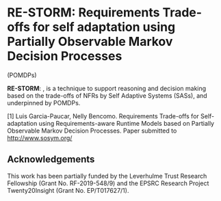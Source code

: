 # RE-STORM: **Re**quirement**s** Trade-offs for self adaptation using Partially **O**bse**r**vable **M**arkov Decision Processes
(POMDPs)

**RE-STORM**: , is a technique to support reasoning and decision making based on the trade-offs of NFRs by Self Adaptive Systems (SASs), and underpinned by POMDPs.


[1] Luis Garcia-Paucar, Nelly Bencomo. Requirements Trade-offs for Self-adaptation using Requirements-aware Runtime Models based on Partially Observable Markov Decision Processes. Paper submitted to http://www.sosym.org/ 

## Acknowledgements 

This work has been partially funded by the Leverhulme Trust Research Fellowship (Grant No. RF-2019-548/9) and the EPSRC
Research Project Twenty20Insight (Grant No. EP/T017627/1).
